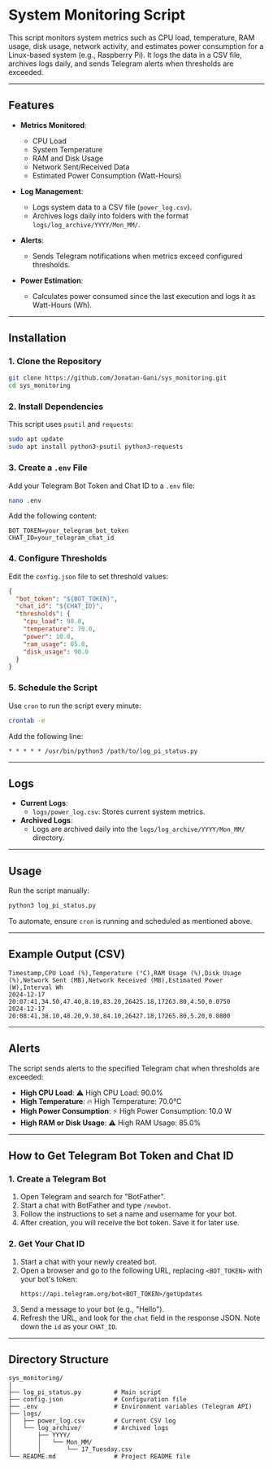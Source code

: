 # **System Monitoring Script**

This script monitors system metrics such as CPU load, temperature, RAM usage, disk usage, network activity, and estimates power consumption for a Linux-based system (e.g., Raspberry Pi). It logs the data in a CSV file, archives logs daily, and sends Telegram alerts when thresholds are exceeded.

---

## **Features**

- **Metrics Monitored**:
  - CPU Load
  - System Temperature
  - RAM and Disk Usage
  - Network Sent/Received Data
  - Estimated Power Consumption (Watt-Hours)

- **Log Management**:
  - Logs system data to a CSV file (`power_log.csv`).
  - Archives logs daily into folders with the format `logs/log_archive/YYYY/Mon_MM/`.

- **Alerts**:
  - Sends Telegram notifications when metrics exceed configured thresholds.

- **Power Estimation**:
  - Calculates power consumed since the last execution and logs it as Watt-Hours (Wh).

---

## **Installation**

### **1. Clone the Repository**

```bash
git clone https://github.com/Jonatan-Gani/sys_monitoring.git
cd sys_monitoring
```

### **2. Install Dependencies**

This script uses `psutil` and `requests`:

```bash
sudo apt update
sudo apt install python3-psutil python3-requests
```

### **3. Create a `.env` File**

Add your Telegram Bot Token and Chat ID to a `.env` file:

```bash
nano .env
```
Add the following content:

```
BOT_TOKEN=your_telegram_bot_token
CHAT_ID=your_telegram_chat_id
```

### **4. Configure Thresholds**

Edit the `config.json` file to set threshold values:

```json
{
  "bot_token": "${BOT_TOKEN}",
  "chat_id": "${CHAT_ID}",
  "thresholds": {
    "cpu_load": 90.0,
    "temperature": 70.0,
    "power": 10.0,
    "ram_usage": 85.0,
    "disk_usage": 90.0
  }
}
```

### **5. Schedule the Script**

Use `cron` to run the script every minute:

```bash
crontab -e
```
Add the following line:

```
* * * * * /usr/bin/python3 /path/to/log_pi_status.py
```

---

## **Logs**

- **Current Logs**:
  - `logs/power_log.csv`: Stores current system metrics.
- **Archived Logs**:
  - Logs are archived daily into the `logs/log_archive/YYYY/Mon_MM/` directory.

---

## **Usage**

Run the script manually:

```bash
python3 log_pi_status.py
```

To automate, ensure `cron` is running and scheduled as mentioned above.

---

## **Example Output (CSV)**

```
Timestamp,CPU Load (%),Temperature (°C),RAM Usage (%),Disk Usage (%),Network Sent (MB),Network Received (MB),Estimated Power (W),Interval Wh
2024-12-17 20:07:41,34.50,47.40,8.10,83.20,26425.18,17263.80,4.50,0.0750
2024-12-17 20:08:41,38.10,48.20,9.30,84.10,26427.18,17265.80,5.20,0.0800
```

---

## **Alerts**

The script sends alerts to the specified Telegram chat when thresholds are exceeded:

- **High CPU Load**: ⚠️ High CPU Load: 90.0%
- **High Temperature**: 🔥 High Temperature: 70.0°C
- **High Power Consumption**: ⚡ High Power Consumption: 10.0 W
- **High RAM or Disk Usage**: ⚠️ High RAM Usage: 85.0%

---

## **How to Get Telegram Bot Token and Chat ID**

### **1. Create a Telegram Bot**

1. Open Telegram and search for "BotFather".
2. Start a chat with BotFather and type `/newbot`.
3. Follow the instructions to set a name and username for your bot.
4. After creation, you will receive the bot token. Save it for later use.

### **2. Get Your Chat ID**

1. Start a chat with your newly created bot.
2. Open a browser and go to the following URL, replacing `<BOT_TOKEN>` with your bot's token:
   ```
   https://api.telegram.org/bot<BOT_TOKEN>/getUpdates
   ```
3. Send a message to your bot (e.g., "Hello").
4. Refresh the URL, and look for the `chat` field in the response JSON. Note down the `id` as your `CHAT_ID`.

---

## **Directory Structure**

```
sys_monitoring/
│
├── log_pi_status.py         # Main script
├── config.json              # Configuration file
├── .env                     # Environment variables (Telegram API)
├── logs/
│   ├── power_log.csv        # Current CSV log
│   └── log_archive/         # Archived logs
│       ├── YYYY/
│       │   └── Mon_MM/
│       │       └── 17_Tuesday.csv
└── README.md                # Project README file
```

